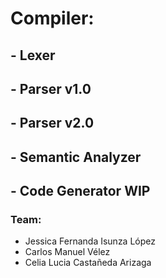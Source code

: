 # Compiler:

## - Lexer

## - Parser v1.0

## - Parser v2.0

## - Semantic Analyzer

## - Code Generator WIP

### Team:
- Jessica Fernanda Isunza López
- Carlos Manuel Vélez
- Celia Lucia Castañeda Arizaga
